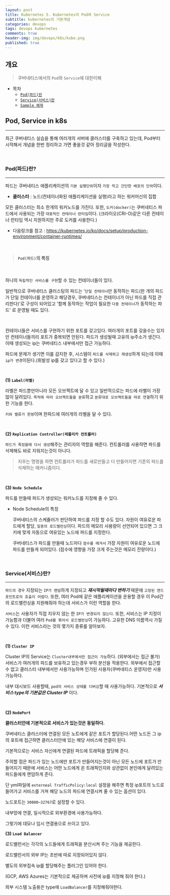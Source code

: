 ```yaml
---
layout: post
title: Kubernetes 5. Kubernetes의 Pod와 Service
subtitle: kubernetes의 기본개념
categories: devops
tags: devops kubernetes
comments: true
header-img: img/devops/k8s/kube.png
published: true
---
```


## 개요
> 쿠버네티스에서의 `Pod`와 `Service`에 대한이해
  
- 목차
    - [`Pod(파드)란`](#Java-프로젝트에서의-RESTapi)
    - [`Service(서비스)란`](#구조)
    - [`Sample 예제`](#Sample-예제)
  
## Pod, Service in k8s
---
최근 쿠버네티스 실습을 통해 여러개의 서버에 클러스터를 구축하고 있는데, Pod부터 시작해서 개념을 한번 정리하고 가면 좋을것 같아 정리글을 작성한다.

<br>

### Pod(파드)란?

---
파드는 쿠버네티스 애플리케이션의 `기본 실행단위`이자 `가장 작고 간단한 배포의 단위`이다.

* **클러스터** : 노드(컨테이너화된 애플리케이션을 실행)라고 하는 워커머신의 집합

모든 클러스터는 최소 한개의 워커노드를 가진다. 또한, `도커(docker)`는 쿠버네티스 파드에서 사용되는 가장 `대표적인 컨테이너 런타임`이다. 
(크라이오(CRI-O)같은 다른 컨테이너 런타임 역시 지원하지만 주로 도커를 사용한다.)

- 다음링크를 참고 : https://kubernetes.io/ko/docs/setup/production-environment/container-runtimes/


<br>

> #### `Pod(파드)`의 특징

<br>

하나의 `독립적인 서비스를 구현`할 수 있는 컨테이너들이 있다.

일반적으로 쿠버네티스 클러스팅의 파드는 '`단일 컨테이너`만 동작하는 파드(한 개의 파드가 단일 컨테이너를 운영하고 해당경우, 쿠버네티스는 컨테이너가 아닌 파드를 직접 관리한다)'로 구성이 되어있고 '함께 동작하는 작업이 필요한 `다중 컨테이너`가 동작하는 파드' 로 운영될 때도 있다.

<br>

컨테이너들은 서비스를 구현하기 위한 포트를 갖고있다. 여러개의 포트를 갖을수는 있지만 컨테이너들끼리 포트가 중복되면 안된다. 파드가 생성될때 고유의 ip주소가 생긴다. 이때 생성되는 ip는 쿠버네티스 내부에서만 접근 가능하다.

파드에 문제가 생기면 이를 감지한 후, 시스템이 `파드를 삭제하고 재생성`하게 되는데 이때 `ip가 변경`이된다.(휘발성 ip를 갖고 있다고 할 수 있다.)

<br>

**(1) `Label(라벨)`**

라벨은 파드뿐만아니라 모든 오브젝트에 달 수 있고 일반적으로는 파드에 라벨이 가장 많이 달려있다. `목적에 따라 오브젝트들을 분류`하고 `분류대로 오브젝트들을 따로 연결`하기 위한 기능을 한다.

`키와 밸류가 한쌍`이며 한파드에 여러개의 라벨을 달 수 있다.

<br>

**(2) `Replication Controller(레플리카 컨트롤러)`**

`파드가 죽었을때 다시 생성`해주는 관리자의 역할을 해준다. 컨트롤러를 사용하면 파드를 삭제해도 바로 지워지는것이 아니다.

> 지우는 명령을 하면 컨트롤러가 파드를 새로만들고 다 만들어지면 기존의 파드를 삭제하는 매커니즘이다.

<br>

**(3) `Node Schedule`**

파드를 만들때 파드가 생성되는 워커노드를 지정해 줄 수 있다.

- Node Schedule의 특징

    쿠버네티스의 스케쥴러가 판단하여 파드를 지정 할 수도 있다. 자원이 여유로운 파드에게 할당, `일종의 로드밸런싱`이다. 파드의 메모리 사용량이 선언되어 있으면 그 크키에 맞게 자동으로 여유있는 노드에 파드를 지정한다.
    
    쿠버네티스가 파드를 만들때 노드마다 `점수를 매겨서` 가장 자원이 여유로운 노드에 파드를 만들게 되어있다. (점수에 영향을 가장 크게 주는것은 메모리 잔량이다.)

<br>






### Service(서비스)란?

---
`파드의 경우` 지정되는 `IP가 랜덤`하게 지정되고 _**재시작될때마다 변하기**_ 때문에 `고정된 엔드포인트로의 호출이 어렵다`. 또한, 여러 Pod에 같은 애플리케이션을 운용할 경우 이 Pod간의 로드밸런싱을 지원해줘야 하는데 서비스가 이런 역할을 한다. 

`서비스`는 사용자가 직접 지우지 않는 한 `IP가 변경되지 않는다`. 또한, 서비스는 IP 지정이 가능함과 더불어 여러 `Pod를 묶어서 로드밸런싱`이 가능하다. 고유한 DNS 이름역시 가질 수 있다. 이런 서비스라는 것의 몇가지 종류를 알아보자.

<br>

**(1) `Cluster IP`**


Cluster IP의 Service는 `Cluster내부에서만 접근이 가능`하다. (외부에서는 접근 불가) 서비스가 여러개의 파드를 보유하고 있는경우 부하 분산을 적용한다. 외부에서 접근할 수 없고 클러스터 내부에서만 사용가능하며 인가된 사용자(쿠버네티스 운영자)만 사용가능하다.

내부 대시보드 사용할때, `pod의 서비스 상태를 디버깅`할 때 사용가능하다. 기본적으로 _**서비스 type의 기본값은 Cluster IP**_ 이다.

<br>

**(2) `NodePort`**



**클러스터안에 기본적으로 서비스가 있는것은 동일하다.**

쿠버네티스 클러스터에 연결된 모든 노트에게 같은 포트가 할당된다.어떤 노드든 그 ip의 포트에 접근하면 클러스터안에 있는 해당 서비스에 연결이 된다.

기본적으로는 서비스 자신에게 연결된 파드에 트래픽을 할당해 준다.

주의할 점은 파드가 있는 노드에만 포트가 만들어지는것이 아닌 모든 노드에 포트가 만들어지기 때문에 서비스는 어떤 노드에게 온 트래픽인지와 상관없이 본인에게 
달려있는 파드들에게 랜덤하게 준다. 

단 yml파일에 `externeal TrafficPolicy:local` 설정을 해주면 특정 ip포트의 노드로 들어가고 서비스를 거쳐 해당 노드의 파드에 연결시켜 줄 수 있는 옵션이 있다.


노드포트는 `30000~32767`로 설정할 수 있다.

내부망에 연결, 일시적으로 외부환경에 사용가능하다.

그렇기에 데모나 임시 연결용으로 쓰이고 있다.




**(3) `Load Balancer`**

로드밸런서는 각각의 노드들에게 트래픽을 분산시켜 주는 기능을 제공한다.

로드밸런서의 외부 IP는 초반에 따로 지정되어있지 않다. 

별도의 외부접속 ip를 할당해주는 플러그인 있어야 한다.

(GCP, AWS Azures는 기본적으로 제공하며 사전에 ip를 지정해 줘야 한다.)

외부 시스템 노출용은 type에 `LoadBalancer`를 지정해줘야한다.

